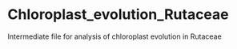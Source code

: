 # Chloroplast_evolution_Rutaceae
Intermediate file for analysis of chloroplast evolution in Rutaceae
